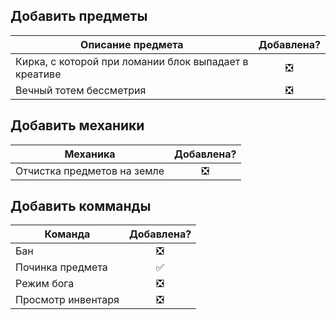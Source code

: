 ## Добавить предметы
| Описание предмета | Добавлена? |
|----------------|:---------:|
|Кирка, с которой при ломании блок выпадает в креативе|❎|
|Вечный тотем бессметрия|❎|
## Добавить механики
| Механика | Добавлена? |
|----------------|:---------:|
|Отчистка предметов на земле|❎|
## Добавить комманды
| Команда | Добавлена? |
|----------------|:---------:|
|Бан|❎|
|Починка предмета |✅|
|Режим бога |❎|
|Просмотр инвентаря |❎|
